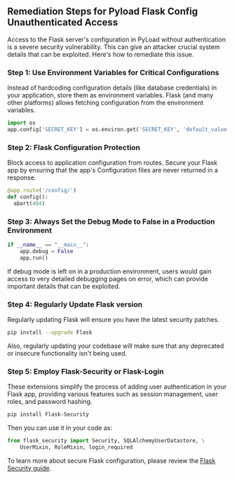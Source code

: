 

## Remediation Steps for Pyload Flask Config Unauthenticated Access
Access to the Flask server's configuration in PyLoad without authentication is a severe security vulnerability. This can give an attacker crucial system details that can be exploited. Here's how to remediate this issue.

### Step 1: Use Environment Variables for Critical Configurations
Instead of hardcoding configuration details (like database credentials) in your application, store them as environment variables. Flask (and many other platforms) allows fetching configuration from the environment variables.

```python
import os
app.config['SECRET_KEY'] = os.environ.get('SECRET_KEY', 'default_value')
```
### Step 2: Flask Configuration Protection
Block access to application configuration from routes. Secure your Flask app by ensuring that the app's Configuration files are never returned in a response.

```python
@app.route('/config/')
def config():
  abort(404)
```
### Step 3: Always Set the Debug Mode to False in a Production Environment
```python
if __name__ == "__main__":
    app.debug = False
    app.run()
```
If debug mode is left on in a production environment, users would gain access to very detailed debugging pages on error, which can provide important details that can be exploited.

### Step 4: Regularly Update Flask version
Regularly updating Flask will ensure you have the latest security patches.

```bash
pip install --upgrade Flask
```
Also, regularly updating your codebase will make sure that any deprecated or insecure functionality isn't being used.

### Step 5: Employ Flask-Security or Flask-Login
These extensions simplify the process of adding user authentication in your Flask app, providing various features such as session management, user roles, and password hashing.

```bash
pip install Flask-Security
```
Then you can use it in your code as:
```python
from flask_security import Security, SQLAlchemyUserDatastore, \
    UserMixin, RoleMixin, login_required
```

To learn more about secure Flask configuration, please review the [Flask Security guide](https://flask.palletsprojects.com/en/1.1.x/security/).